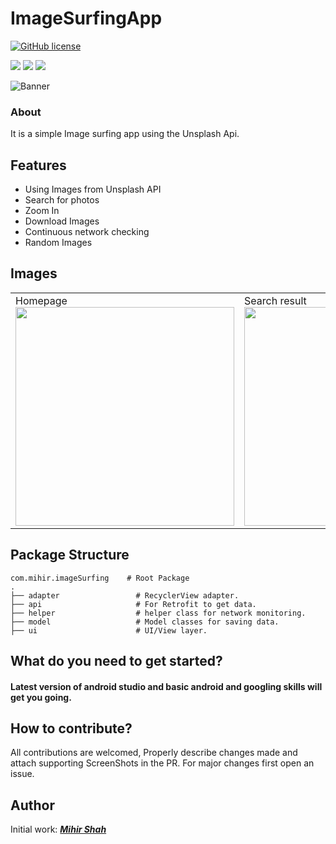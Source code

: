 # ImageSurfingApp
[![GitHub license](https://img.shields.io/badge/License-MIT-blue.svg)](LICENSE)
<p>
<img src="https://img.shields.io/badge/Android-3DDC84?style=for-the-badge&logo=android&logoColor=white"/>  
<img src="https://img.shields.io/badge/Java-ED8B00?style=for-the-badge&logo=java&logoColor=white"/>
<img src="https://img.shields.io/badge/Kotlin-0095D5?&style=for-the-badge&logo=kotlin&logoColor=white"/>
</p>

![Banner](https://user-images.githubusercontent.com/66465511/158015137-06b18b34-a52e-4e31-957d-f9b98199dac3.png)

### About 
It is a simple Image surfing app using the Unsplash Api.

## Features
* Using Images from Unsplash API
* Search for photos
* Zoom In
* Download Images
* Continuous network checking
* Random Images

## Images

<table>
  <tr>
    <td>Homepage<img src="https://user-images.githubusercontent.com/66465511/144702365-b73dcd44-895e-4f53-b566-a9e78196be66.jpg" width="350">
    <td>Search result<img src="https://user-images.githubusercontent.com/66465511/144702366-1dcf8fe9-31e6-46c1-b89c-c7a5596dbf51.jpg" width="350">
    <td>Opening an Image<img src="https://user-images.githubusercontent.com/66465511/144702369-d73a048f-4c42-4720-8e9b-3153e401e1ae.jpg" width="350">
    <td>Random Images<img src="https://user-images.githubusercontent.com/66465511/144702367-50828cc4-1383-435d-a185-81bf1bb5fd2c.jpg" width="350">
</table>

  ## Package Structure
    
    com.mihir.imageSurfing    # Root Package
    .
    ├── adapter                 # RecyclerView adapter.
    ├── api                     # For Retrofit to get data.
    ├── helper                  # helper class for network monitoring.
    ├── model                   # Model classes for saving data.
    ├── ui                      # UI/View layer.
    
  
## What do you need to get started?
#### Latest version of android studio and basic android and googling skills will get you going.

## How to contribute?
All contributions are welcomed, Properly describe changes made and attach supporting ScreenShots in the PR. For major changes first open an issue.

## Author
Initial work: <a href="https://github.com/Miihir79">***Mihir Shah***</a> <br>



